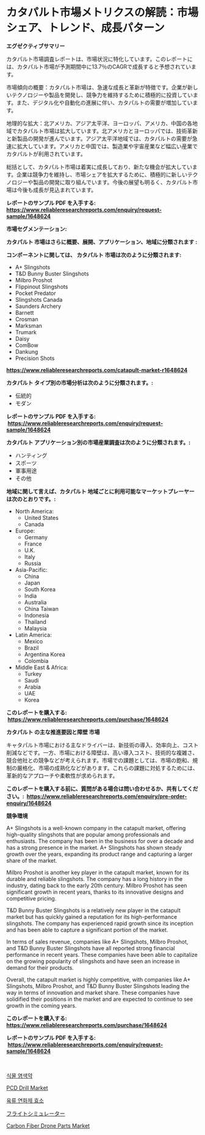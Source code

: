 <p><h1>カタパルト市場メトリクスの解読：市場シェア、トレンド、成長パターン</h1></p><p><strong>エグゼクティブサマリー</strong></p>
<p><p>カタパルト市場調査レポートは、市場状況に特化しています。このレポートには、カタパルト市場が予測期間中に13.7％のCAGRで成長すると予想されています。</p><p>市場傾向の概要：カタパルト市場は、急速な成長と革新が特徴です。企業が新しいテクノロジーや製品を開発し、競争力を維持するために積極的に投資しています。また、デジタル化や自動化の進展に伴い、カタパルトの需要が増加しています。</p><p>地理的な拡大：北アメリカ、アジア太平洋、ヨーロッパ、アメリカ、中国の各地域でカタパルト市場は拡大しています。北アメリカとヨーロッパでは、技術革新と新製品の開発が進んでいます。アジア太平洋地域では、カタパルトの需要が急速に拡大しています。アメリカと中国では、製造業や宇宙産業など幅広い産業でカタパルトが利用されています。</p><p>総括として、カタパルト市場は着実に成長しており、新たな機会が拡大しています。企業は競争力を維持し、市場シェアを拡大するために、積極的に新しいテクノロジーや製品の開発に取り組んでいます。今後の展望も明るく、カタパルト市場は今後も成長が見込まれています。</p></p>
<p><strong>レポートのサンプル PDF を入手する: <a href="https://www.reliableresearchreports.com/enquiry/request-sample/1648624">https://www.reliableresearchreports.com/enquiry/request-sample/1648624</a></strong></p>
<p><strong>市場セグメンテーション:</strong></p>
<p><strong> カタパルト 市場はさらに概要、展開、アプリケーション、地域に分類されます :</strong></p>
<p><strong>コンポーネントに関しては、 カタパルト 市場は次のように分類されます: &nbsp;</strong></p>
<p><ul><li>A+ Slingshots</li><li>T&D Bunny Buster Slingshots</li><li>Milbro Proshot</li><li>Flippinout Slingshots</li><li>Pocket Predator</li><li>Slingshots Canada</li><li>Saunders Archery</li><li>Barnett</li><li>Crosman</li><li>Marksman</li><li>Trumark</li><li>Daisy</li><li>ComBow</li><li>Dankung</li><li>Precision Shots</li></ul></p>
<p><strong><a href="https://www.reliableresearchreports.com/catapult-market-r1648624">https://www.reliableresearchreports.com/catapult-market-r1648624</a></strong></p>
<p><strong> カタパルト タイプ別の市場分析は次のように分類されます。:</strong></p>
<p><ul><li>伝統的</li><li>モダン</li></ul></p>
<p><strong>レポートのサンプル PDF を入手する: &nbsp;<a href="https://www.reliableresearchreports.com/enquiry/request-sample/1648624">https://www.reliableresearchreports.com/enquiry/request-sample/1648624</a></strong></p>
<p><strong> カタパルト アプリケーション別の市場産業調査は次のように分類されます。:</strong></p>
<p><ul><li>ハンティング</li><li>スポーツ</li><li>軍事用途</li><li>その他</li></ul></p>
<p><strong>地域に関して言えば、カタパルト 地域ごとに利用可能なマーケットプレーヤーは次のとおりです。:</strong></p>
<p><ul>
    <li>
        North America:
        <ul>
            <li>United States</li>
            <li>Canada</li>
        </ul>
    </li>
    <li>
        Europe:
        <ul>
            <li>Germany</li>
            <li>France</li>
            <li>U.K.</li>
            <li>Italy</li>
            <li>Russia</li>
        </ul>
    </li>
    <li>
        Asia-Pacific:
        <ul>
            <li>China</li>
            <li>Japan</li>
            <li>South Korea</li>
            <li>India</li>
            <li>Australia</li>
            <li>China Taiwan</li>
            <li>Indonesia</li>
            <li>Thailand</li>
            <li>Malaysia</li>
        </ul>
    </li>
    <li>
        Latin America:
        <ul>
            <li>Mexico</li>
            <li>Brazil</li>
            <li>Argentina Korea</li>
            <li>Colombia</li>
        </ul>
    </li>
    <li>
        Middle East & Africa:
        <ul>
            <li>Turkey</li>
            <li>Saudi</li>
            <li>Arabia</li>
            <li>UAE</li>
            <li>Korea</li>
        </ul>
    </li>
    </ul></p>
<p><strong>このレポートを購入する: &nbsp;<a href="https://www.reliableresearchreports.com/purchase/1648624">https://www.reliableresearchreports.com/purchase/1648624</a></strong></p>
<p><strong>カタパルト の主な推進要因と障壁 市場</strong></p>
<p><p>キャタパルト市場における主なドライバーは、新技術の導入、効率向上、コスト削減などです。一方、市場における障壁は、高い導入コスト、技術的な複雑さ、競合他社との競争などが考えられます。市場での課題としては、市場の飽和、規制の厳格化、市場の成熟化などがあります。これらの課題に対処するためには、革新的なアプローチや柔軟性が求められます。</p></p>
<p><strong>このレポートを購入する前に、質問がある場合は問い合わせるか、共有してください。:&nbsp; <a href="https://www.reliableresearchreports.com/enquiry/pre-order-enquiry/1648624">https://www.reliableresearchreports.com/enquiry/pre-order-enquiry/1648624</a></strong></p>
<p><strong>競争環境</strong></p>
<p><p>A+ Slingshots is a well-known company in the catapult market, offering high-quality slingshots that are popular among professionals and enthusiasts. The company has been in the business for over a decade and has a strong presence in the market. A+ Slingshots has shown steady growth over the years, expanding its product range and capturing a larger share of the market.</p><p>Milbro Proshot is another key player in the catapult market, known for its durable and reliable slingshots. The company has a long history in the industry, dating back to the early 20th century. Milbro Proshot has seen significant growth in recent years, thanks to its innovative designs and competitive pricing.</p><p>T&D Bunny Buster Slingshots is a relatively new player in the catapult market but has quickly gained a reputation for its high-performance slingshots. The company has experienced rapid growth since its inception and has been able to capture a significant portion of the market.</p><p>In terms of sales revenue, companies like A+ Slingshots, Milbro Proshot, and T&D Bunny Buster Slingshots have all reported strong financial performance in recent years. These companies have been able to capitalize on the growing popularity of slingshots and have seen an increase in demand for their products.</p><p>Overall, the catapult market is highly competitive, with companies like A+ Slingshots, Milbro Proshot, and T&D Bunny Buster Slingshots leading the way in terms of innovation and market share. These companies have solidified their positions in the market and are expected to continue to see growth in the coming years.</p></p>
<p><strong>このレポートを購入する: &nbsp; <a href="https://www.reliableresearchreports.com/purchase/1648624">https://www.reliableresearchreports.com/purchase/1648624</a></strong></p>
<p><strong>レポートのサンプル PDF を入手する: &nbsp;<a href="https://www.reliableresearchreports.com/enquiry/request-sample/1648624">https://www.reliableresearchreports.com/enquiry/request-sample/1648624</a></strong><strong></strong></p>
<p>&nbsp;</p>
<p><p><a href="https://medium.com/@seanturner6262/%EC%8B%9D%EB%AC%BC-%EC%97%BC%EC%83%89-%EC%8B%9C%EC%9E%A5-%EC%84%B1%EA%B3%B5%EC%A0%81%EC%9D%B8-%EB%B9%84%EC%A6%88%EB%8B%88%EC%8A%A4-%EC%A0%84%EB%9E%B5%EC%9D%98-%EC%97%B4%EC%87%A0-2031%EB%85%84%EA%B9%8C%EC%A7%80-%EC%98%88%EC%B8%A1-931deeb60138">식물 염색약</a></p><p><a href="https://github.com/singletonthaxterkelliehr2df/Market-Research-Report-List-2/blob/main/pcd-drill-market.md">PCD Drill Market</a></p><p><a href="https://medium.com/@dellkoepp03/%EC%A0%95%EC%9C%A1-%EA%B0%80%EA%B3%B5-%ED%9A%A8%EC%86%8C-%EC%8B%9C%EC%9E%A5-%EB%B6%84%EC%84%9D-%EC%97%B0%ED%8F%89%EA%B7%A0-%EC%84%B1%EC%9E%A5%EB%A5%A0-%EC%8B%9C%EC%9E%A5-%EC%84%B8%EB%B6%84%ED%99%94-%EB%B0%8F-%EA%B8%80%EB%A1%9C%EB%B2%8C-%EC%82%B0%EC%97%85-%EA%B0%9C%EC%9A%94-5bc91d32dbf6">육류 연화제 효소</a></p><p><a href="https://medium.com/@wesleyeilly8796202/%E3%83%95%E3%83%A9%E3%82%A4%E3%83%88%E3%82%B7%E3%83%9F%E3%83%A5%E3%83%AC%E3%83%BC%E3%82%BF%E3%83%BC%E3%81%AE%E5%B8%82%E5%A0%B4%E3%82%B7%E3%82%A7%E3%82%A2%E3%81%AE%E9%80%B2%E5%8C%96%E3%81%A8%E5%B8%82%E5%A0%B4%E6%88%90%E9%95%B7%E3%83%88%E3%83%AC%E3%83%B3%E3%83%892024%E5%B9%B4%E3%81%8B%E3%82%892031%E5%B9%B4%E3%81%BE%E3%81%A7-ddc764fa496b">フライトシミュレーター</a></p><p><a href="https://github.com/kufem1/Market-Research-Report-List-2/blob/main/carbon-fiber-drone-parts-market.md">Carbon Fiber Drone Parts Market</a></p></p>
